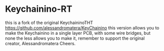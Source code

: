 # Keychainino-RT
this is a fork of the original KeychaininoTHT https://github.com/alessandromatera/KeyChainino
this version allows you to make the Keychainino in a single layer PCB, with some wire bridges, but none the less allows you to make it, remember to support the original creator, Alessandromatera
Cheers.
